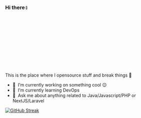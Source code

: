 ### Hi there <a href=""><img src="https://media.giphy.com/media/hvRJCLFzcasrR4ia7z/giphy.gif" width="5%"></a>
This is the place where I opensource stuff and break things :rofl:

- 🔭 &nbsp;I’m currently working on something cool :wink:
- 🌱 &nbsp;I’m currently learning DevOps
- 💬 &nbsp;Ask me about anything related to Java/Javascript/PHP or NextJS/Laravel

[![GitHub Streak](https://streak-stats.demolab.com?user=hany-vn&theme=dark&card_width=800)](https://git.io/streak-stats)
